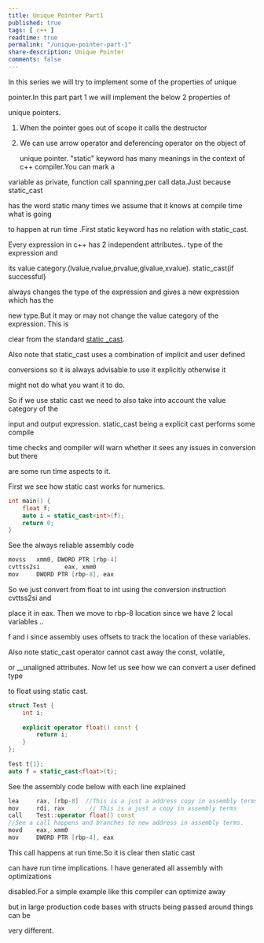 ```yaml
---
title: Unique Pointer Part1 
published: true
tags: [ c++ ]
readtime: true
permalink: "/unique-pointer-part-1"
share-description: Unique Pointer 
comments: false
---
```


In this series we will try to implement some of the properties of unique 

pointer.In this part part 1 we will implement the below 2 properties of 

unique pointers.

1) When the pointer goes out of scope it calls the destructor

2) We can use arrow operator and deferencing operator on the object of

   unique pointer.
"static" keyword has many meanings in the context of c++ compiler.You can mark a

variable as private, function call spanning,per call data.Just because static_cast 

has the word static many times we assume that it knows at compile time what is going 

to happen at run time .First static keyword has no relation with static_cast.

Every expression in c++ has 2 independent attributes.. type of the expression and 

its value category.(lvalue,rvalue,prvalue,glvalue,xvalue). static_cast(if successful) 

always changes  the type of the expression and gives a new expression which has the 

new type.But it may or may not change the value category of the expression. This is 

clear from  the standard [static _cast](https://en.cppreference.com/w/cpp/language/static_cast).

Also note that static_cast uses a combination of implicit and user defined

conversions so it is always advisable to use it explicitly otherwise it 

might not do what you want it to do.

So if we use static cast we need to also take into account the value category of the 

input and output expression. static_cast being a explicit cast performs some compile 

time checks and compiler will warn whether it sees any issues in conversion but there

are some run  time aspects to it.

First we see how static cast works for numerics.

```cpp
int main() {
    float f;
    auto i = static_cast<int>(f);
    return 0;
}

```

See the always reliable assembly  code


```cpp
movss   xmm0, DWORD PTR [rbp-4]
cvttss2si       eax, xmm0
mov     DWORD PTR [rbp-8], eax
```


So we just convert from float to int using the conversion instruction cvttss2si and

place it in eax. Then we move to rbp-8 location since we have 2 local variables .. 

f and i since assembly uses offsets to track the location of these variables.

Also note static_cast operator cannot cast away the const, volatile,

or __unaligned attributes. Now let us see how we can convert a user defined type

to float using static cast.


```cpp
struct Test {
    int i;
         
    explicit operator float() const {
        return i;
    }
};
 
Test t{1};
auto f = static_cast<float>(t);

```

See the assembly code below with each line explained


```cpp
lea     rax, [rbp-8]  //This is a just a address copy in assembly terms
mov     rdi, rax       // This is a just a copy in assembly terms
call    Test::operator float() const  
//See a call happens and branches to new address in assembly terms.
movd    eax, xmm0
mov     DWORD PTR [rbp-4], eax

```
This call happens at run time.So it is clear then static cast 

can have run time implications. I have generated all assembly with optimizations 

disabled.For a simple example like this compiler can optimize away 

but in large production code bases with structs being passed around things can be 

very different.
